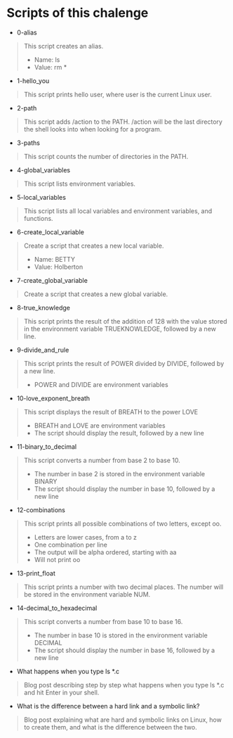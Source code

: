 # Scripts of this chalenge
* 0-alias
> This script creates an alias.
> - Name: ls
> - Value: rm *
* 1-hello_you
> This script prints hello user, where user is the current Linux user.
* 2-path
> This script adds /action to the PATH. /action will be the last directory the shell looks into when looking for a program.
* 3-paths
> This script counts the number of directories in the PATH.
* 4-global_variables
> This script lists environment variables.
* 5-local_variables
> This script lists all local variables and environment variables, and functions.
* 6-create_local_variable
> Create a script that creates a new local variable.
> - Name: BETTY
> - Value: Holberton
* 7-create_global_variable
> Create a script that creates a new global variable.
* 8-true_knowledge
> This script prints the result of the addition of 128 with the value stored in the environment variable TRUEKNOWLEDGE, followed by a new line.
* 9-divide_and_rule
> This script prints the result of POWER divided by DIVIDE, followed by a new line.
> - POWER and DIVIDE are environment variables
* 10-love_exponent_breath
> This script displays the result of BREATH to the power LOVE
> - BREATH and LOVE are environment variables
> - The script should display the result, followed by a new line
* 11-binary_to_decimal
> This script converts a number from base 2 to base 10.
> - The number in base 2 is stored in the environment variable BINARY
> - The script should display the number in base 10, followed by a new line
* 12-combinations
> This script prints all possible combinations of two letters, except oo.
> - Letters are lower cases, from a to z
> - One combination per line
> - The output will be alpha ordered, starting with aa
> - Will not print oo
* 13-print_float
> This script prints a number with two decimal places.
> The number will be stored in the environment variable NUM.
* 14-decimal_to_hexadecimal
> This script converts a number from base 10 to base 16.
> - The number in base 10 is stored in the environment variable DECIMAL
> - The script should display the number in base 16, followed by a new line
* What happens when you type ls *.c
> Blog post describing step by step what happens when you type ls *.c and hit Enter in your shell.
* What is the difference between a hard link and a symbolic link?
> Blog post explaining what are hard and symbolic links on Linux, how to create them, and what is the difference between the two.

